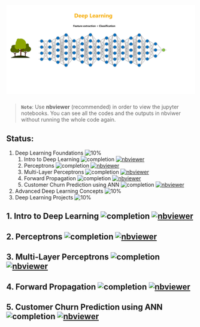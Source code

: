 # ![Deep Learning](data/animations/DL-01.gif)

> **`Note`**: Use **nbviewer** (recommended) in order to view the jupyter notebooks. You can see all the codes and the outputs in nbviwer without running the whole code again.


## Status:

1. Deep Learning Foundations ![10%](https://progress-bar.dev/10)
    1. Intro to Deep Learning ![completion](https://img.shields.io/badge/Completion-100%25-brightgreen) [![nbviewer](https://img.shields.io/badge/render-nbviewer-orange)](https://nbviewer.org/github/ancilcleetus/My-Learning-Journey/blob/main/Deep-Learning/DL_01_Intro.ipynb)
    2. Perceptrons ![completion](https://img.shields.io/badge/Completion-100%25-brightgreen) [![nbviewer](https://img.shields.io/badge/render-nbviewer-orange)](https://nbviewer.org/github/ancilcleetus/My-Learning-Journey/blob/main/Deep-Learning/DL_02_Perceptrons.ipynb)
    3. Multi-Layer Perceptrons ![completion](https://img.shields.io/badge/Completion-100%25-brightgreen) [![nbviewer](https://img.shields.io/badge/render-nbviewer-orange)](https://nbviewer.org/github/ancilcleetus/My-Learning-Journey/blob/main/Deep-Learning/DL_03_Multi_Layer_Perceptrons.ipynb)
    4. Forward Propagation ![completion](https://img.shields.io/badge/Completion-100%25-brightgreen) [![nbviewer](https://img.shields.io/badge/render-nbviewer-orange)](https://nbviewer.org/github/ancilcleetus/My-Learning-Journey/blob/main/Deep-Learning/DL_04_Forward_Propagation.ipynb)
    5. Customer Churn Prediction using ANN ![completion](https://img.shields.io/badge/Completion-80%25-yellowgreen) [![nbviewer](https://img.shields.io/badge/render-nbviewer-orange)](https://nbviewer.org/github/ancilcleetus/My-Learning-Journey/blob/main/Deep-Learning/DL_05_Customer_Churn_Prediction_using_ANN.ipynb)
2. Advanced Deep Learning Concepts ![10%](https://progress-bar.dev/10)
3. Deep Learning Projects ![10%](https://progress-bar.dev/10)


## 1. Intro to Deep Learning ![completion](https://img.shields.io/badge/Completion-100%25-brightgreen) [![nbviewer](https://img.shields.io/badge/render-nbviewer-orange)](https://nbviewer.org/github/ancilcleetus/My-Learning-Journey/blob/main/Deep-Learning/DL_01_Intro.ipynb)

## 2. Perceptrons ![completion](https://img.shields.io/badge/Completion-100%25-brightgreen) [![nbviewer](https://img.shields.io/badge/render-nbviewer-orange)](https://nbviewer.org/github/ancilcleetus/My-Learning-Journey/blob/main/Deep-Learning/DL_02_Perceptrons.ipynb)

## 3. Multi-Layer Perceptrons ![completion](https://img.shields.io/badge/Completion-100%25-brightgreen) [![nbviewer](https://img.shields.io/badge/render-nbviewer-orange)](https://nbviewer.org/github/ancilcleetus/My-Learning-Journey/blob/main/Deep-Learning/DL_03_Multi_Layer_Perceptrons.ipynb)

## 4. Forward Propagation ![completion](https://img.shields.io/badge/Completion-100%25-brightgreen) [![nbviewer](https://img.shields.io/badge/render-nbviewer-orange)](https://nbviewer.org/github/ancilcleetus/My-Learning-Journey/blob/main/Deep-Learning/DL_04_Forward_Propagation.ipynb)

## 5. Customer Churn Prediction using ANN ![completion](https://img.shields.io/badge/Completion-80%25-yellowgreen) [![nbviewer](https://img.shields.io/badge/render-nbviewer-orange)](https://nbviewer.org/github/ancilcleetus/My-Learning-Journey/blob/main/Deep-Learning/DL_05_Customer_Churn_Prediction_using_ANN.ipynb)
